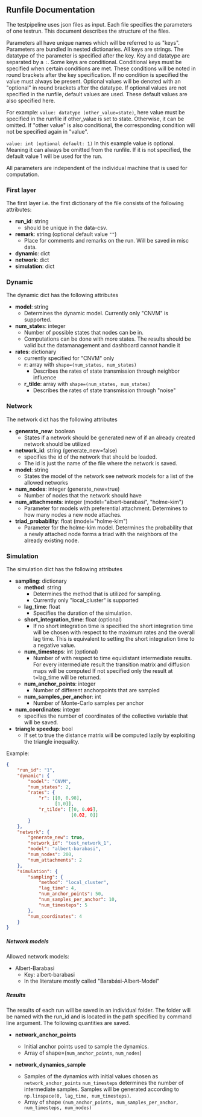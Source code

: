 
## Runfile Documentation
The testpipeline uses json files as input. 
Each file specifies the parameters of one testrun.
This document describes the structure of the files.


Parameters all have unique names which will be referred to as "keys".
Parameters are bundled in nested dictionaries. 
All keys are strings.
The datatype of the parameter is specified after the key.
Key and datatype are separated by a `:`.
Some keys are conditional.
Conditional keys must be specified when certain conditions are met.
These conditions will be noted in round brackets after the key specification.
If no condition is specified the value must always be present.
Optional values will be denoted with an "optional" in round brackets after the datatype.
If optional values are not specified in the runfile, default values are used.
These default values are also specified here.

For example:
`value: datatype (other_value=state)`, 
here value must be specified in the runfile if other_value is set to state.
Otherwise, it can be omitted.
If "other value" is also conditional, the corresponding condition will not be specified again in "value".

`value: int (optional default: 1)`
In this example value is optional. Meaning it can always be omitted from the runfile. 
If it is not specified, the default value 1 will be used for the run.

All parameters are independent of the individual machine that is used for computation.

### First layer
The first layer i.e. the first dictionary of the file consists of the following attributes:

- **run_id**: string
  - should be unique in the data-csv.
- **remark**: string (optional default value `""`) 
  - Place for comments and remarks on the run. Will be saved in misc data.
- **dynamic**: dict 
- **network**: dict
- **simulation**: dict

### Dynamic
The dynamic dict has the following attributes

- **model**: string 
  - Determines the dynamic model. Currently only "CNVM" is supported.
- **num_state**s: integer
  - Number of possible states that nodes can be in. 
  - Computations can be done with more states. 
  The results should be valid but the datamanagement and dashboard cannot handle it
- **rates**: dictionary 
  - currently specified for "CNVM" only
  - **r**: array with `shape=(num_states, num_states)`
    - Describes the rates of state transmission through neighbor influence
  - **r_tilde**: array with `shape=(num_states, num_states)`
    - Describes the rates of state transmission through "noise"


### Network
The network dict has the following attributes

- **generate_new**: boolean
  - States if a network should be generated new of if an already created network should be utilized
- **network_id**: string (generate_new=false)
  - specifies the id of the network that should be loaded. 
  - The id is just the name of the file where the network is saved.
- **model**: string 
  - States the model of the network see network models for a list of the allowed networks
- **num_nodes**: integer (generate_new=true)
  - Number of nodes that the network should have
- **num_attachments**: integer (model="albert-barabasi", "holme-kim")
  - Parameter for models with preferential attachment. Determines to how many nodes a new node attaches.
- **triad_probability**: float (model="holme-kim")
  - Parameter for the holme-kim model. 
  Determines the probability that a newly attached node forms a triad with the neighbors of the already existing node. 


### Simulation
The simulation dict has the following attributes

- **sampling**: dictionary
  - **method**: string
    - Determines the method that is utilized for sampling.
    - Currently only "local_cluster" is supported
  - **lag_time**: float 
    - Specifies the duration of the simulation.
  - **short_integration_time**: float (optional)
    - If no short integration time is specified
    the short integration time will be chosen with respect to the maximum rates and the overall lag time.
    This is equivalent to setting the short integration time to a negative value.
  - **num_timesteps**: int (optional)
    - Number of with respect to time equidistant intermediate results.
      For every intermediate result the transition matrix and diffusion maps will be computed
      If not specified only the result at t=lag_time will be returned.
  - **num_anchor_points**: integer
    - Number of different anchorpoints that are sampled
  - **num_samples_per_anchor**: int
    - Number of Monte-Carlo samples per anchor
- **num_coordinates**: integer
  - specifies the number of coordinates of the collective variable that will be saved.
- **triangle speedup**: bool
  - If set to true the distance matrix will be computed lazily by exploiting the triangle inequality.


Example:
```json
{
    "run_id": "1",
    "dynamic": {
        "model": "CNVM",
        "num_states": 2,
        "rates": {
            "r": [[0, 0.98],
                  [1,0]],
            "r_tilde": [[0, 0.05],
                        [0.02, 0]]
        }
    },
    "network": {
        "generate_new": true,
        "network_id": "test_network_1",
        "model": "albert-barabasi",
        "num_nodes": 200,
        "num_attachments": 2
    },
    "simulation": {
        "sampling": {
            "method": "local_cluster",
            "lag_time": 4,
            "num_anchor_points": 50,
            "num_samples_per_anchor": 10,
            "num_timesteps": 5
        },
        "num_coordinates": 4
    }
}
```

##### Network models

Allowed network models:

* Albert-Barabasi
  * Key: albert-barabasi
  * In the literature mostly called "Barabási-Albert-Model"


##### Results

The results of each run will be saved in an individual folder. 
The folder will be named with the run_id and is located in the path specified by command line argument. 
The following quantities are saved.

- **network_anchor_points** 
  - Initial anchor points used to sample the dynamics.
  - Array of shape=(`num_anchor_points`, `num_nodes`)

- **network_dynamics_sample** 
  - Samples of the dynamics with initial values chosen as `network_anchor_points`
  `num_timesteps` determines the number of intermediate samples. Samples will be generated according to 
  `np.linspace(0, lag_time, num_timesteps)`.
  - Array of shape `(num_anchor_points, num_samples_per_anchor, num_timesteps, num_nodes)`